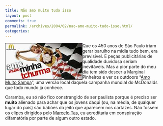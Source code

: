 ```yaml
---
title: Não amo muito tudo isso
layout: post
comments: true
permalink: /archives/2004/02/nao-amo-muito-tudo-isso.html/
categories:
---
```

<img src="/img/blig/amomuito.jpg" border="1" alt="Uma menina puxando a trança e fazendo cara de panaca, vestindo logotipos da cidade" align="left">Que os 450 anos de São Paulo iriam gerar barulho na mídia tudo bem, era previsível. E peças publicitárias de qualidade duvidosa seriam inevitáveis. Mas a pior parte do meu dia tem sido descer a Marginal Pinheiros e ver os outdoors &#8220;<a href="http://www.mcdonalds.com.br/sala_imprensa/not00323040123sampa.shtml" >Amo Muito Sampa</a>&#8220;, uma versão local daquela campanha mundial do McDonalds que todo mundo já conhece.

Caramba, eu só não fico constrangido de ser paulista porque é preciso ser **muito** alienado para achar que os jovens daqui (ou, na média, de qualquer lugar do país) são babões do jeito que aparecem nos cartazes. Não fossem os clipes dirigidos pelo <a href="http://www2.uol.com.br/marcelotas" >Marcelo Tas</a>, eu acreditaria em conspiração difamatória por parte de algum outro estado.
